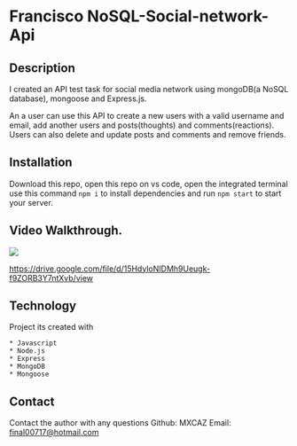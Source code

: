 # Francisco NoSQL-Social-network-Api

## Description

I created an API test task for social media network using mongoDB(a NoSQL database), mongoose and Express.js.

An a user can use this API to create a new users with a valid username and email, add another users and posts(thoughts) and comments(reactions). Users can also delete and update posts and comments and remove friends.

## Installation

Download this repo, open this repo on vs code, open the integrated terminal use this command `npm i` to install dependencies and run `npm start` to start your server.

## Video Walkthrough.

![](<assets/Untitled_%20Jan%2031,%202023%202_29%20PM%20(1).gif>)

https://drive.google.com/file/d/15HdyloNIDMh9Ueugk-f9ZORB3Y7ntXvb/view

## Technology

Project its created with

    * Javascript
    * Node.js
    * Express
    * MongoDB
    * Mongoose

## Contact

Contact the author with any questions
Github: MXCAZ
Email: final00717@hotmail.com
